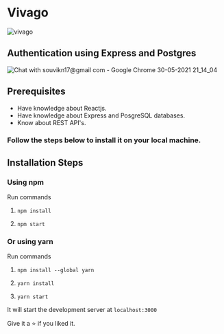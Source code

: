# Vivago
![vivago](https://user-images.githubusercontent.com/53038576/120110610-cc788f00-c18b-11eb-92eb-94c30f35ea0a.png)
## Authentication using Express and Postgres
![Chat with souvikn17@gmail com - Google Chrome 30-05-2021 21_14_04](https://user-images.githubusercontent.com/53038576/120110680-1497b180-c18c-11eb-9159-c74f1fd30714.png)

## Prerequisites
- Have knowledge about Reactjs.
- Have knowledge about Express and PosgreSQL databases.
- Know about REST API's.

### Follow the steps below to install it on your local machine.

## Installation Steps

### Using npm

Run commands

1. `npm install`

2. `npm start`

### Or using yarn

Run commands

1. `npm install --global yarn`

2. `yarn install`

3. `yarn start`

It will start the development server at `localhost:3000`

Give it a ⭐ if you liked it.
